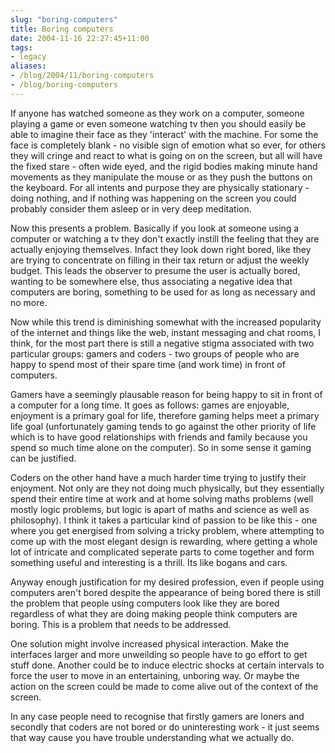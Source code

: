 ```yaml
---
slug: "boring-computers"
title: Boring computers
date: 2004-11-16 22:27:45+11:00
tags:
- legacy
aliases:
- /blog/2004/11/boring-computers
- /blog/boring-computers
---
```


If anyone has watched someone as they work on a computer, someone playing a game or even someone watching tv then you should easily be able to imagine their face as they 'interact' with the machine. For some the face is completely blank - no visible sign of emotion what so ever, for others they will cringe and react to what is going on on the screen, but all will have the fixed stare - often wide eyed, and the rigid bodies making minute hand movements as they manipulate the mouse or as they push the buttons on the keyboard. For all intents and purpose they are physically stationary - doing nothing, and if nothing was happening on the screen you could probably consider them asleep or in very deep meditation.

Now this presents a problem. Basically if you look at someone using a computer or watching a tv they don't exactly instill the feeling that they are actually enjoying themselves. Infact they look down right bored, like they are trying to concentrate on filling in their tax return or adjust the weekly budget. This leads the observer to presume the user is actually bored, wanting to be somewhere else, thus associating a negative idea that computers are boring, something to be used for as long as necessary and no more.

Now while this trend is diminishing somewhat with the increased popularity of the internet and things like the web, instant messaging and chat rooms, I think, for the most part there is still a negative stigma associated with two particular groups: gamers and coders - two groups of people who are happy to spend most of their spare time (and work time) in front of computers.

Gamers have a seemingly plausable reason for being happy to sit in front of a computer for a long time. It goes as follows: games are enjoyable, enjoyment is a primary goal for life, therefore gaming helps meet a primary life goal (unfortunately gaming tends to go against the other priority of life which is to have good relationships with friends and family because you spend so much time alone on the computer). So in some sense it gaming can be justified.

Coders on the other hand have a much harder time trying to justify their enjoyment. Not only are they not doing much physically, but they essentially spend their entire time at work and at home solving maths problems (well mostly logic problems, but logic is apart of maths and science as well as philosophy). I think it takes a particular kind of passion to be like this - one where you get energised from solving a tricky problem, where attempting to come up with the most elegant design  is rewarding, where getting a whole lot of intricate and complicated seperate parts to come together and form something useful and interesting is a thrill. Its like bogans and cars.

Anyway enough justification for my desired profession, even if people using computers aren't bored despite the appearance of being bored there is still the problem that people using computers look like they are bored regardless of what they are doing making people think computers are boring. This is a problem that needs to be addressed.

One solution might involve increased physical interaction. Make the interfaces larger and more unweilding so people have to go effort to get stuff done. Another could be to induce electric shocks at certain intervals to force the user to move in an entertaining, unboring way. Or maybe the action on the screen could be made to come alive out of the context of the screen.

In any case people need to recognise that firstly gamers are loners and secondly that coders are not bored or do uninteresting work - it just seems that way cause you have trouble understanding what we actually do.
